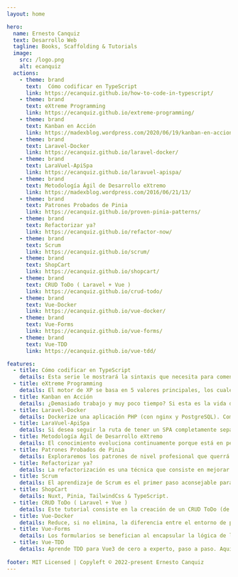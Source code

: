 ```yaml
---
layout: home

hero:
  name: Ernesto Canquiz
  text: Desarrollo Web
  tagline: Books, Scaffolding & Tutorials
  image:
    src: /logo.png
    alt: ecanquiz
  actions:
    - theme: brand
      text:  Cómo codificar en TypeScript
      link: https://ecanquiz.github.io/how-to-code-in-typescript/
    - theme: brand
      text: eXtreme Programming
      link: https://ecanquiz.github.io/extreme-programming/
    - theme: brand
      text: Kanban en Acción
      link: https://madexblog.wordpress.com/2020/06/19/kanban-en-accion/
    - theme: brand
      text: Laravel-Docker
      link: https://ecanquiz.github.io/laravel-docker/
    - theme: brand
      text: LaraVuel-ApiSpa
      link: https://ecanquiz.github.io/laravuel-apispa/
    - theme: brand
      text: Metodología Ágil de Desarrollo eXtremo
      link: https://madexblog.wordpress.com/2016/06/21/13/
    - theme: brand
      text: Patrones Probados de Pinia
      link: https://ecanquiz.github.io/proven-pinia-patterns/
    - theme: brand
      text: Refactorizar ya?
      link: https://ecanquiz.github.io/refactor-now/
    - theme: brand
      text: Scrum
      link: https://ecanquiz.github.io/scrum/
    - theme: brand
      text: ShopCart
      link: https://ecanquiz.github.io/shopcart/
    - theme: brand
      text: CRUD ToDo ( Laravel + Vue )
      link: https://ecanquiz.github.io/crud-todo/ 
    - theme: brand
      text: Vue-Docker
      link: https://ecanquiz.github.io/vue-docker/   
    - theme: brand
      text: Vue-Forms
      link: https://ecanquiz.github.io/vue-forms/
    - theme: brand
      text: Vue-TDD
      link: https://ecanquiz.github.io/vue-tdd/ 

features:
  - title: Cómo codificar en TypeScript
    details: Esta serie le mostrará la sintaxis que necesita para comenzar con TypeScript, lo que le permitirá aprovechar su sistema de escritura para crear código escalable de nivel empresarial.
  - title: eXtreme Programming
    details: El motor de XP se basa en 5 valores principales, los cuales aplicados de manera simultánea, impulsan la esencia colaborativa del equipo. También tiene un compendio de 12 Prácticas, que podrían ser nombradas como los 12 Hábitos.
  - title: Kanban en Acción
    details: ¿Demasiado trabajo y muy poco tiempo? Si esta es la vida diaria de su equipo, necesita kanban, un método de gestión de conocimiento eficiente diseñado para involucrar a todos los miembros del equipo en la mejora continua de su proceso.
  - title: Laravel-Docker
    details: Dockerize una aplicación PHP (con nginx y PostgreSQL). Comenzar un proyecto PHP rápidamente. Para mantenerlo "ajustado", solo instala las cosas que necesitas y sigue paso a paso adelante.
  - title: LaraVuel-ApiSpa
    details: Si desea seguir la ruta de tener un SPA completamente separado que consume una API de Laravel, estos documentos deberían proporcionar toda la referencia que necesitas para configurar las cosas y empezar con un andamiaje para tu proyecto.
  - title: Metodología Ágil de Desarrollo eXtremo
    details: El conocimiento evoluciona continuamente porque está en permanente movimiento y porque la mejora siempre es posible. Representa la base fundamental para organizar cualquier tipo de proyecto (inclusive un proyecto de vida), porque otorga visión y poder para la acción en un momento histórico y situacional.
  - title: Patrones Probados de Pinia
    details: Exploraremos los patrones de nivel profesional que querrá saber cuando utilice la biblioteca de administración de estado de Vue en producción. Veremos las mejores prácticas para usar Pinia en sus aplicaciones y las aplicaremos a escenarios comunes.
  - title: Refactorizar ya?
    details: La refactorización es una técnica que consiste en mejorar el código fuente de una aplicación, sin que dichas modificaciones, afecten el comportamiento externo del sistema. Strike One, Strike Two & Strike Out!
  - title: Scrum
    details: El aprendizaje de Scrum es el primer paso aconsejable para familiarizarse con la Gestión Ágil. Inicialmente se recomienda adoptarlo aplicando reglas definidas adoptando los Pilares, los Roles, los Artefactos y los Eventos originales.
  - title: ShopCart
    details: Nuxt, Pinia, TailwindCss & TypeScript.
  - title: CRUD ToDo ( Laravel + Vue )
    details: Este tutorial consiste en la creación de un CRUD ToDo (de tareas) con Laravel y Vue bajo una arquitectura orientada a microservicios.   
  - title: Vue-Docker
    details: Reduce, si no elimina, la diferencia entre el entorno de producción, desarrollo o pruebas. Entorno robusto bajo Node+Ngnix. Entorno ligero bajo Node. Pruebas durante el desarrollo.
  - title: Vue-Forms
    details: Los formularios se benefician al encapsular la lógica de los elementos en componentes. A medida que nuestra aplicación crece, por lo general nuestros formularios también, y tener un formulario construido sin componentes generalmente se convierte en una bomba de relogería.
  - title: Vue-TDD
    details: Aprende TDD para Vue3 de cero a experto, paso a paso. Aquí, explica la correspondiente configuración de Vitest (con Vite) para tus proyectos y la migración a Vitest en cuanto a los Mocks (simulaciones).
    
footer: MIT Licensed | Copyleft © 2022-present Ernesto Canquiz
---
```


